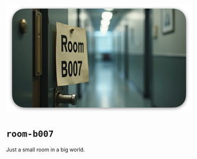 <p align="center">
  <img src="../assets/images/room-b007-banner.png" />
</p>

# `room-b007`
Just a small room in a big world.